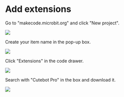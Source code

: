 ﻿---
sidebar_position: 4
sidebar_label: Add extensions
---

# Add extensions

Go to "makecode.microbit.org" and click "New project".

![](https://wiki-media-ef.oss-cn-hongkong.aliyuncs.com/i18n/en/docusaurus-plugin-content-docs/current/microbit/microbit-smart-car/microbit-smart-cutebot-pro/preliminary-work/images/cutebot-pro-add-the-software-package-01.png)

Create your item name in the pop-up box.

![](https://wiki-media-ef.oss-cn-hongkong.aliyuncs.com/i18n/en/docusaurus-plugin-content-docs/current/microbit/microbit-smart-car/microbit-smart-cutebot-pro/preliminary-work/images/cutebot-pro-add-the-software-package-02.png)

Click "Extensions" in the code drawer.

![](https://wiki-media-ef.oss-cn-hongkong.aliyuncs.com/i18n/en/docusaurus-plugin-content-docs/current/microbit/microbit-smart-car/microbit-smart-cutebot-pro/preliminary-work/images/cutebot-pro-add-the-software-package-03.png)

Search with "Cutebot Pro" in the box and download it.

![](https://wiki-media-ef.oss-cn-hongkong.aliyuncs.com/i18n/en/docusaurus-plugin-content-docs/current/microbit/microbit-smart-car/microbit-smart-cutebot-pro/preliminary-work/images/cutebot-pro-add-the-software-package-05.png)
